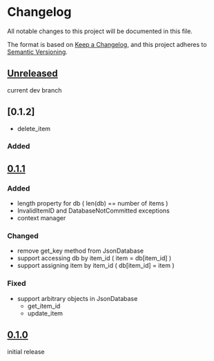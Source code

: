 # Changelog

All notable changes to this project will be documented in this file.

The format is based on [Keep a Changelog](https://keepachangelog.com/en/1.0.0/),
and this project adheres to [Semantic Versioning](https://semver.org/spec/v2.0.0.html).

## [Unreleased]

current dev branch

## [0.1.2]

- delete_item

### Added

## [0.1.1]

### Added

- length property for db ( len(db) == number of items )
- InvalidItemID and DatabaseNotCommitted exceptions
- context manager

### Changed

- remove get_key method from JsonDatabase
- support accessing db by item_id ( item = db[item_id] )
- support assigning item by item_id ( db[item_id] = item )

### Fixed

- support arbitrary objects in JsonDatabase
    - get_item_id
    - update_item

## [0.1.0]

initial release


[unreleased]: https://github.com/OpenJarbas/json_database/tree/dev
[0.1.1]: https://github.com/OpenJarbas/json_database/tree/0.1.2
[0.1.1]: https://github.com/OpenJarbas/json_database/tree/0.1.1
[0.1.0]: https://github.com/OpenJarbas/json_database/tree/0.1.0
